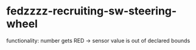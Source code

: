 # fedzzzz-recruiting-sw-steering-wheel


functionality: number gets RED -> sensor value is out of declared bounds
